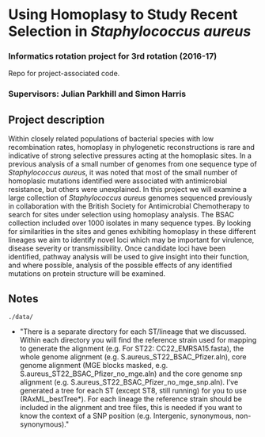 # Using Homoplasy to Study Recent Selection in *Staphylococcus aureus*

### Informatics rotation project for 3rd rotation (2016-17)

Repo for project-associated code.

### Supervisors: Julian Parkhill and Simon Harris

## Project description

Within closely related populations of bacterial species with low recombination rates, homoplasy in phylogenetic reconstructions is rare and indicative of strong selective pressures acting at the homoplasic sites. In a previous analysis of a small number of genomes from one sequence type of *Staphylococcus aureus*, it was noted that most of the small number of homoplasic mutations identified were associated with antimicrobial resistance, but others were unexplained. In this project we will examine a large collection of *Staphylococcus aureus* genomes sequenced previously in collaboration with the British Society for Antimicrobial Chemotherapy to search for sites under selection using homoplasy analysis. The BSAC collection included over 1000 isolates in many sequence types. By looking for similarities in the sites and genes exhibiting homoplasy in these different lineages we aim to identify novel loci which may be important for virulence, disease severity or transmissibility. Once candidate loci have been identified, pathway analysis will be used to give insight into their function, and where possible, analysis of the possible effects of any identified mutations on protein structure will be examined.

## Notes

`./data/`

- "There is a separate directory for each ST/lineage that we discussed. Within
each directory you will find the reference strain used for mapping to generate
the alignment (e.g. For ST22: CC22_EMRSA15.fasta), the whole genome alignment
(e.g. S.aureus_ST22_BSAC_Pfizer.aln), core genome alignment (MGE blocks masked,
e.g. S.aureus_ST22_BSAC_Pfizer_no_mge.aln) and the core genome snp alignment
(e.g. S.aureus_ST22_BSAC_Pfizer_no_mge_snp.aln). I’ve generated a tree for each
ST (except ST8, still running) for you to use (RAxML_bestTree*). For each
lineage the reference strain should be included in the alignment and tree
files, this is needed if you want to know the context of a SNP position (e.g.
Intergenic, synonymous, non-synonymous)."
